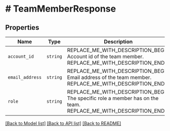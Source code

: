 # # TeamMemberResponse



## Properties

Name | Type | Description | Notes
------------ | ------------- | ------------- | -------------
| `account_id` | ```string``` | REPLACE_ME_WITH_DESCRIPTION_BEGIN Account id of the team member. REPLACE_ME_WITH_DESCRIPTION_END |  |
| `email_address` | ```string``` | REPLACE_ME_WITH_DESCRIPTION_BEGIN Email address of the team member. REPLACE_ME_WITH_DESCRIPTION_END |  |
| `role` | ```string``` | REPLACE_ME_WITH_DESCRIPTION_BEGIN The specific role a member has on the team. REPLACE_ME_WITH_DESCRIPTION_END |  |

[[Back to Model list]](../../README.md#models) [[Back to API list]](../../README.md#endpoints) [[Back to README]](../../README.md)
